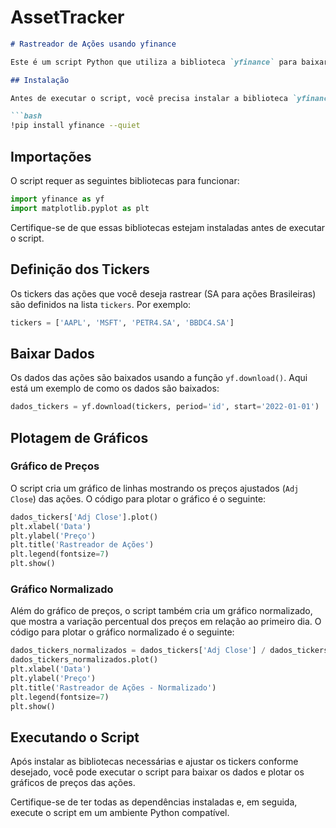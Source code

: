 # AssetTracker

```markdown
# Rastreador de Ações usando yfinance

Este é um script Python que utiliza a biblioteca `yfinance` para baixar dados de ações da bolsa de valores e plotar gráficos de preços.

## Instalação

Antes de executar o script, você precisa instalar a biblioteca `yfinance`. Você pode fazer isso executando o seguinte comando:

```bash
!pip install yfinance --quiet
```

## Importações

O script requer as seguintes bibliotecas para funcionar:

```python
import yfinance as yf
import matplotlib.pyplot as plt
```

Certifique-se de que essas bibliotecas estejam instaladas antes de executar o script.

## Definição dos Tickers

Os tickers das ações que você deseja rastrear (SA para ações Brasileiras) são definidos na lista `tickers`. Por exemplo:

```python
tickers = ['AAPL', 'MSFT', 'PETR4.SA', 'BBDC4.SA']
```

## Baixar Dados

Os dados das ações são baixados usando a função `yf.download()`. Aqui está um exemplo de como os dados são baixados:

```python
dados_tickers = yf.download(tickers, period='id', start='2022-01-01')
```

## Plotagem de Gráficos

### Gráfico de Preços

O script cria um gráfico de linhas mostrando os preços ajustados (`Adj Close`) das ações. O código para plotar o gráfico é o seguinte:

```python
dados_tickers['Adj Close'].plot()
plt.xlabel('Data')
plt.ylabel('Preço')
plt.title('Rastreador de Ações')
plt.legend(fontsize=7)
plt.show()
```

### Gráfico Normalizado

Além do gráfico de preços, o script também cria um gráfico normalizado, que mostra a variação percentual dos preços em relação ao primeiro dia. O código para plotar o gráfico normalizado é o seguinte:

```python
dados_tickers_normalizados = dados_tickers['Adj Close'] / dados_tickers['Adj Close'].iloc[0]
dados_tickers_normalizados.plot()
plt.xlabel('Data')
plt.ylabel('Preço')
plt.title('Rastreador de Ações - Normalizado')
plt.legend(fontsize=7)
plt.show()
```

## Executando o Script

Após instalar as bibliotecas necessárias e ajustar os tickers conforme desejado, você pode executar o script para baixar os dados e plotar os gráficos de preços das ações.

Certifique-se de ter todas as dependências instaladas e, em seguida, execute o script em um ambiente Python compatível.
